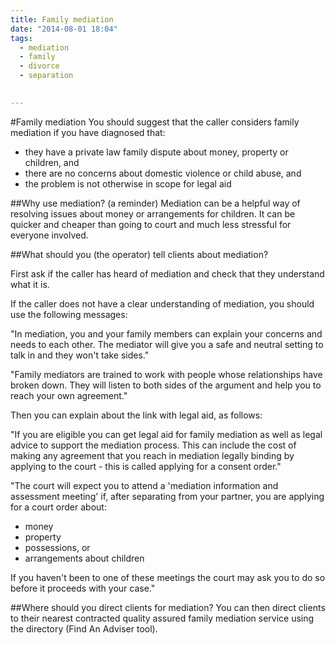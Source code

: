 ```yaml
---
title: Family mediation
date: "2014-08-01 18:04"
tags:
  - mediation
  - family
  - divorce
  - separation
  

---
```

#Family mediation
You should suggest that the caller considers family mediation if you have diagnosed that:

* they have a private law family dispute about money, property or children, and
* there are no concerns about domestic violence or child abuse, and
* the problem is not otherwise in scope for legal aid

##Why use mediation? (a reminder)
Mediation can be a helpful way of resolving issues about money or arrangements for children. It can be quicker and cheaper than going to court and much less stressful for everyone involved. 

##What should you (the operator) tell clients about mediation?

First ask if the caller has heard of mediation and check that they understand what it is. 

If the caller does not have a clear understanding of mediation, you should use the following messages:

"In mediation, you and your family members can explain your concerns and needs to each other. The mediator will give you a safe and neutral setting to talk in and they won't take sides."

"Family mediators are trained to work with people whose relationships have broken down. They will listen to both sides of the argument and help you to reach your own agreement."

Then you can explain about the link with legal aid, as follows:

"If you are eligible you can get legal aid for family mediation as well as legal advice to support the mediation process. This can include the cost of making any agreement that you reach in mediation legally binding by applying to the court - this is called applying for a consent order."

"The court will expect you to attend a 'mediation information and assessment meeting' if, after separating from your partner, you are applying for a court order about:

* money
* property
* possessions, or 
* arrangements about children

If you haven't been to one of these meetings the court may ask you to do so before it proceeds with your case."

##Where should you direct clients for mediation?
You can then direct clients to their nearest contracted quality assured family mediation service using the directory (Find An Adviser tool). 


